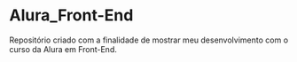 # Alura_Front-End
Repositório criado com a finalidade de mostrar meu desenvolvimento com o curso da Alura em Front-End.
